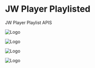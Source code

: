 # JW Player Playlisted
JW Player Playlist APIS

![Logo](https://raw.githubusercontent.com/SxtBox/AIO_Video_Players/Albdroid/Other_Codes/JW_Player_Playlisted/Screenshots/jw.png?raw=true)

![Logo](https://raw.githubusercontent.com/SxtBox/AIO_Video_Players/Albdroid/Other_Codes/JW_Player_Playlisted/Screenshots/jw_playlist.png?raw=true)

![Logo](https://raw.githubusercontent.com/SxtBox/AIO_Video_Players/Albdroid/Other_Codes/JW_Player_Playlisted/Screenshots/vlc.png?raw=true)

![Logo](https://raw.githubusercontent.com/SxtBox/AIO_Video_Players/Albdroid/Other_Codes/JW_Player_Playlisted/Screenshots/main.png?raw=true)
